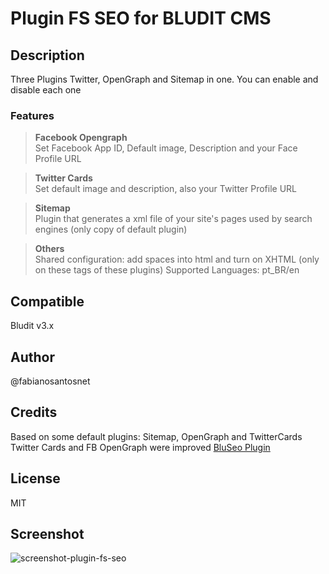 # Plugin FS SEO for BLUDIT CMS

## Description
Three Plugins Twitter, OpenGraph and Sitemap in one. You can enable and disable each one

 ### Features 
> **Facebook Opengraph**  
 Set Facebook App ID, Default image, Description and your Face Profile URL  
  
> **Twitter Cards**  
Set default image and description, also your Twitter Profile URL 

> **Sitemap**  
Plugin that generates a xml file of your site's pages used by search engines (only copy of default plugin)

> **Others**  
Shared configuration: add spaces into html and turn on XHTML (only on these tags of these plugins)
Supported Languages: pt_BR/en

## Compatible 
Bludit v3.x

## Author
@fabianosantosnet

## Credits
Based on some default plugins: Sitemap, OpenGraph and TwitterCards  
Twitter Cards and FB OpenGraph were improved [BluSeo Plugin](https://bit.ly/38Pji2K)

## License
MIT

## Screenshot
![screenshot-plugin-fs-seo](https://raw.githubusercontent.com/fabianosantosnet/plugins-repository/master/items/fs-seo/screenshot.png)
